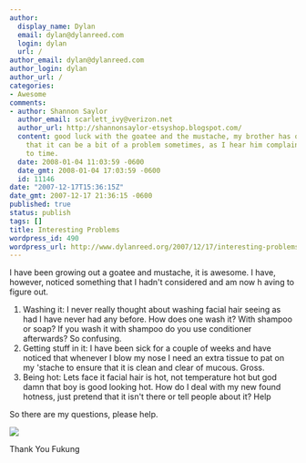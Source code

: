 ```yaml
---
author:
  display_name: Dylan
  email: dylan@dylanreed.com
  login: dylan
  url: /
author_email: dylan@dylanreed.com
author_login: dylan
author_url: /
categories:
- Awesome
comments:
- author: Shannon Saylor
  author_email: scarlett_ivy@verizon.net
  author_url: http://shannonsaylor-etsyshop.blogspot.com/
  content: good luck with the goatee and the mustache, my brother has one and I know
    that it can be a bit of a problem sometimes, as I hear him complain from time
    to time.
  date: 2008-01-04 11:03:59 -0600
  date_gmt: 2008-01-04 17:03:59 -0600
  id: 11146
date: "2007-12-17T15:36:15Z"
date_gmt: 2007-12-17 21:36:15 -0600
published: true
status: publish
tags: []
title: Interesting Problems
wordpress_id: 490
wordpress_url: http://www.dylanreed.org/2007/12/17/interesting-problems/
---
```


I have been growing out a goatee and mustache, it is awesome. I have, however, noticed something that I hadn't considered and am now h aving to figure out.

  1. Washing it: I never really thought about washing facial hair seeing as had I have never had any before. How does one wash it? With shampoo or soap? If you wash it with shampoo do you use conditioner afterwards? So confusing.
  2. Getting stuff in it: I have been sick for a couple of weeks and have noticed that whenever I blow my nose I need an extra tissue to pat on my 'stache to ensure that it is clean and clear of mucous. Gross.
  3. Being hot: Lets face it facial hair is hot, not temperature hot but god damn that boy is good looking hot. How do I deal with my new found hotness, just pretend that it isn't there or tell people about it? Help
  


  
So there are my questions, please help.

[![][1]][1]

   [1]: http://www.fukung.net/images/7567/1211bdghwgp30e1xt1jj.jpg

Thank You Fukung
